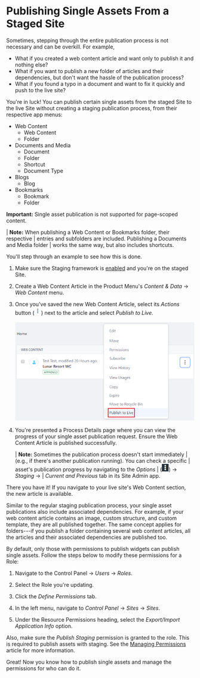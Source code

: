 # Publishing Single Assets From a Staged Site

Sometimes, stepping through the entire publication process is not necessary and
can be overkill. For example,

- What if you created a web content article and want only to publish it and
  nothing else?
- What if you want to publish a new folder of articles and their dependencies,
  but don't want the hassle of the publication process?
- What if you found a typo in a document and want to fix it quickly and push to
  the live site?

You're in luck! You can publish certain single assets from the staged Site to
the live Site without creating a staging publication process, from their
respective app menus:

- Web Content
    - Web Content
    - Folder
- Documents and Media
    - Document
    - Folder
    - Shortcut
    - Document Type
- Blogs
    - Blog
- Bookmarks
    - Bookmark
    - Folder

**Important:** Single asset publication is not supported for page-scoped
content.

| **Note:** When publishing a Web Content or Bookmarks folder, their respective
| entries and subfolders are included. Publishing a Documents and Media folder
| works the same way, but also includes shortcuts.

You'll step through an example to see how this is done.

1.  Make sure the Staging framework is
    [enabled](/docs/7-2/user/-/knowledge_base/user/enabling-staging) and you're
    on the staged Site.

2.  Create a Web Content Article in the Product Menu's *Content & Data* &rarr;
    *Web Content* menu.

3.  Once you've saved the new Web Content Article, select its *Actions*
    button (![Actions](../../../../images/icon-actions.png)) next to the article
    and select *Publish to Live*.

    ![Figure 1: You can publish the single web content article to the live site.](../../../../images/single-asset-publish.png)

4.  You're presented a Process Details page where you can view the progress of
    your single asset publication request. Ensure the Web Content Article is
    published successfully.

    | **Note:** Sometimes the publication process doesn't start immediately
    | (e.g., if there's another publication running). You can check a specific
    | asset's publication progress by navigating to the *Options*
    | (![Options](../../../../images/icon-options.png)) &rarr; *Staging* &rarr;
    | *Current and Previous* tab in its Site Admin app.

There you have it! If you navigate to your live site's Web Content section, the
new article is available.

Similar to the regular staging publication process, your single asset
publications also include associated dependencies. For example, if your web
content article contains an image, custom structure, and custom template, they
are all published together. The same concept applies for folders---if you
publish a folder containing several web content articles, all the articles and
their associated dependencies are published too.

By default, only those with permissions to publish widgets can publish single
assets. Follow the steps below to modify these permissions for a Role:

1.  Navigate to the Control Panel &rarr; *Users* &rarr; *Roles*.

2.  Select the Role you're updating.

3.  Click the *Define Permissions* tab.

4.  In the left menu, navigate to *Control Panel* &rarr; *Sites* &rarr; *Sites*.

5.  Under the Resource Permissions heading, select the *Export/Import
    Application Info* option.

Also, make sure the *Publish Staging* permission is granted to the role. This
is required to publish assets with staging. See the
[Managing Permissions](/docs/7-2/user/-/knowledge_base/user/managing-permissions)
article for more information.

Great! Now you know how to publish single assets and manage the permissions for
who can do it.
